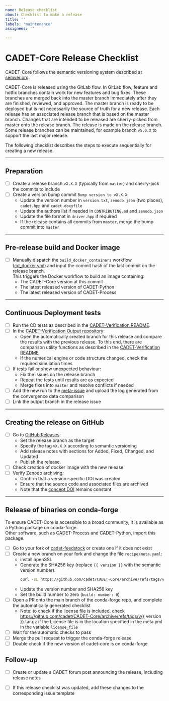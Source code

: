 ```yaml
---
name: Release checklist
about: Checklist to make a release
title: ''
labels: 'maintenance'
assignees: ''

---
```


# CADET-Core Release Checklist

CADET-Core follows the semantic versioning system described at [semver.org](https://semver.org/).

CADET-Core is released using the GitLab flow. In GitLab flow, feature and hotfix branches contain work for new features and bug fixes. These branches are merged back into the master branch immediately after they are finished, reviewed, and approved. The master branch is ready to be deployed but is not necessarily the source of truth for a new release. Each release has an associated release branch that is based on the master branch. Changes that are intended to be released are cherry-picked from master onto the release branch. The release is made on the release branch. Some release branches can be maintained, for example branch `v5.0.X` to support the last major release.

The following checklist describes the steps to execute sequentially for creating a new release.

---

## Preparation

- [ ] Create a release branch `vX.X.X` (typically from `master`) and cherry-pick the commits to include
- [ ] Create a version bump commit `Bump version to vX.X.X`:
  - Update the version number in `version.txt`, `zenodo.json` (two places), `cadet.hpp` and `cadet.doxyfile`
  - Update the authors list if needed in `CONTRIBUTING.md` and `zenodo.json`
  - Update the file format in `driver.hpp` if required
  - If the release contains all commits from `master`, merge the bump commit into `master`

---

## Pre-release build and Docker image

- [ ] Manually dispatch the `build_docker_containers` workflow ([cd_docker.yml](https://github.com/cadet/CADET-Core/blob/master/.github/workflows/cd_docker.yml)) and input the commit hash of the last commit on the release branch.  
  This triggers the Docker workflow to build an image containing:
  - The CADET-Core version at this commit
  - The latest released version of CADET-Python
  - The latest released version of CADET-Process

---

## Continuous Deployment tests

- [ ] Run the CD tests as described in the [CADET-Verification README](https://github.com/cadet/CADET-Verification).
- [ ] In the [CADET-Verification Output repository](https://github.com/cadet/CADET-Verification-Output):
  - Open the automatically created branch for this release and compare the results with the previous release. To this end, there are comparison utility functions as described in the [CADET-Verification README](https://github.com/cadet/CADET-Verification)
  - If the numerical engine or code structure changed, check the required simulation times
- [ ] If tests fail or show unexpected behaviour:
  - Fix the issues on the release branch
  - Repeat the tests until results are as expected
  - Merge fixes into `master` and resolve conflicts if needed
- [ ] Add the new run to the [meta-issue](https://github.com/cadet/CADET-Verification-Output/issues/1) and upload the log generated from the convergence data comparison
- [ ] Link the output branch in the release issue

---

## Creating the release on GitHub

- [ ] Go to [GitHub Releases](https://github.com/cadet/CADET-Core/releases/new):
  - Set the release branch as the target
  - Specify the tag `vX.X.X` according to semantic versioning
  - Add release notes with sections for Added, Fixed, Changed, and Updated
  - Publish the release.
- [ ] Check creation of docker image with the new release
- [ ] Verify Zenodo archiving:
  - Confirm that a version-specific DOI was created
  - Ensure that the source code and associated files are archived
  - Note that the [concept DOI](https://doi.org/10.5281/zenodo.8179015) remains constant

---

## Release of binaries on conda-forge

To ensure CADET-Core is accessible to a broad community, it is available as a Python package on conda-forge.  
Other software, such as CADET-Process and CADET-Python, import this package.

- [ ] Go to your fork of [cadet-feedstock](https://github.com/conda-forge/cadet-feedstock) or create one if it does not exist
- [ ] Create a new branch on your fork and change the file `recipe/meta.yaml`:
  - install openSSL
  - Generate the SHA256 key (replace `{{ version }}` with the semantic version number):  
    ```bash
    curl -sL https://github.com/cadet/CADET-Core/archive/refs/tags/v{{ version }}.tar.gz | openssl sha256
    ```
  - Update the version number and SHA256 key
  - Set the build number to zero (`build: number: 0`)
- [ ] Open a PR onto the main branch of the conda-forge repo, and complete the automatically generated checklist
  - Note: to check if the license file is included, check https://github.com/cadet/CADET-Core/archive/refs/tags/v{{ version }}.tar.gz if the License file is in the location specified in the meta.yml in the variable `license_file`
- [ ] Wait for the automatic checks to pass
- [ ] Merge the pull request to trigger the conda-forge release
- [ ] Double check if the new version of cadet-core is on conda-forge

## Follow-up
- [ ] Create or update a CADET forum post announcing the release, including release notes
- [ ] If this release checklist was updated, add these changes to the corresponding issue template

